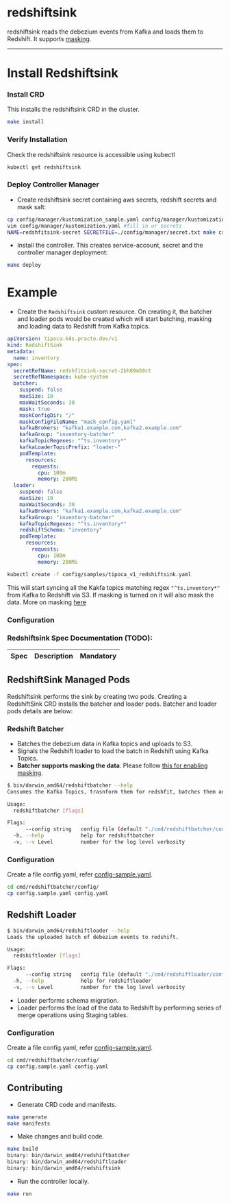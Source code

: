 # redshiftsink

redshiftsink reads the debezium events from Kafka and loads them to Redshift. It supports [masking](../MASKING.MD).

----

# Install Redshiftsink

### Install CRD
This installs the redshiftsink CRD in the cluster.
```bash
make install
```

### Verify Installation
Check the redshiftsink resource is accessible using kubectl
```bash
kubectl get redshiftsink
```

### Deploy Controller Manager
* Create redshiftsink secret containing aws secrets, redshift secrets and mask salt:
```bash
cp config/manager/kustomization_sample.yaml config/manager/kustomization.yaml
vim config/manager/kustomization.yaml #fill in ur secrets
NAME=redshfitsink-secret SECRETFILE=./config/manager/secret.txt make create-secret (TODO)
```

* Install the controller. This creates service-account, secret and the controller manager deployment:
```bash
make deploy
```

# Example

* Create the `Redshiftsink` custom resource. On creating it, the batcher and loader pods would be created which will start batching, masking and loading data to Redshift from Kafka topics.

```yaml
apiVersion: tipoca.k8s.practo.dev/v1
kind: RedshiftSink
metadata:
  name: inventory
spec:
  secretRefName: redshfitsink-secret-2bh89m59ct
  secretRefNamespace: kube-system
  batcher:
    suspend: false
    maxSize: 10
    maxWaitSeconds: 30
    mask: true
    maskConfigDir: "/"
    maskConfigFileName: "mask_config.yaml"
    kafkaBrokers: "kafka1.example.com,kafka2.example.com"
    kafkaGroup: "inventory-batcher"
    kafkaTopicRegexes: "^ts.inventory*"
    kafkaLoaderTopicPrefix: "loader-"
    podTemplate:
      resources:
        requests:
          cpu: 100m
          memory: 200Mi
  loader:
    suspend: false
    maxSize: 10
    maxWaitSeconds: 30
    kafkaBrokers: "kafka1.example.com,kafka2.example.com"
    kafkaGroup: "inventory-batcher"
    kafkaTopicRegexes: "^ts.inventory*"
    redshiftSchema: "inventory"
    podTemplate:
      resources:
        requests:
          cpu: 100m
          memory: 200Mi

```

```bash
kubectl create -f config/samples/tipoca_v1_redshiftsink.yaml
```

This will start syncing all the Kakfa topics matching regex `"^ts.inventory*"` from Kafka to Redshift via S3. If masking is turned on it will also mask the data. More on masking [here](./MASKING.MD)

### Configuration

### Redshiftsink Spec Documentation (TODO):
| Spec          | Description   | Mandatory |
| :------------ | :----------- |:------------|


## RedshiftSink Managed Pods
Redshiftsink performs the sink by creating two pods. Creating a RedshiftSink CRD installs the batcher and loader pods. Batcher and loader pods details are below:

### Redshift Batcher
- Batches the debezium data in Kafka topics and uploads to S3.
- Signals the Redshift loader to load the batch in Redshift using Kafka Topics.
- **Batcher supports masking the data**. Please follow [this for enabling masking](https://github.com/practo/tipoca-stream/blob/master/redshiftsink/MASKING.md).

```bash
$ bin/darwin_amd64/redshiftbatcher --help
Consumes the Kafka Topics, trasnform them for redshfit, batches them and uploads to s3. Also signals the load of the batch on successful batch and upload operation..

Usage:
  redshiftbatcher [flags]

Flags:
      --config string   config file (default "./cmd/redshiftbatcher/config/config.yaml")
  -h, --help            help for redshiftbatcher
  -v, --v Level         number for the log level verbosity

```


### Configuration
Create a file config.yaml, refer [config-sample.yaml](./cmd/redshiftbatcher/config/config_sample.yaml).
```bash
cd cmd/redshiftbatcher/config/
cp config.sample.yaml config.yaml
```

## Redshift Loader
```bash
$ bin/darwin_amd64/redshiftloader --help
Loads the uploaded batch of debezium events to redshift.

Usage:
  redshiftloader [flags]

Flags:
      --config string   config file (default "./cmd/redshiftloader/config/config.yaml")
  -h, --help            help for redshiftloader
  -v, --v Level         number for the log level verbosity
```
- Loader performs schema migration.
- Loader performs the load of the data to Redshift by performing series of merge operations using Staging tables.

### Configuration
Create a file config.yaml, refer [config-sample.yaml](./cmd/redshiftbatcher/config/config_sample.yaml).
```bash
cd cmd/redshiftbatcher/config/
cp config.sample.yaml config.yaml
```

## Contributing

* Generate CRD code and manifests.
```bash
make generate
make manifests
```

* Make changes and build code.
```bash
make build
binary: bin/darwin_amd64/redshiftbatcher
binary: bin/darwin_amd64/redshiftloader
binary: bin/darwin_amd64/redshiftsink
```

* Run the controller locally.
```bash
make run
```
